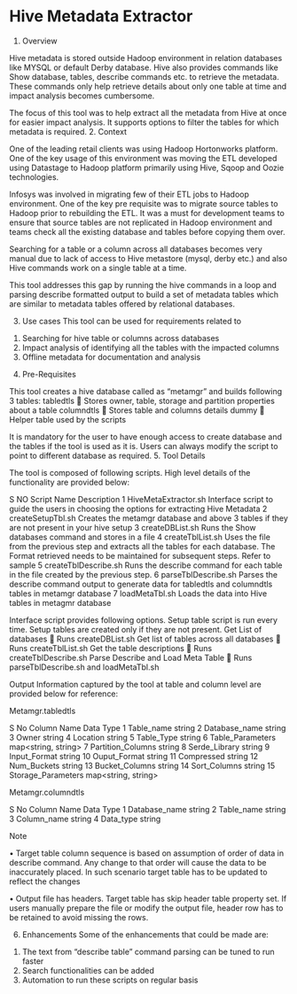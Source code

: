 # Hive Metadata Extractor

1.	Overview

Hive metadata is stored outside Hadoop environment in relation databases like MYSQL or default Derby database. Hive also provides commands like Show database, tables, describe commands etc. to retrieve the metadata. These commands only help retrieve details about only one table at time and impact analysis becomes cumbersome. 

The focus of this tool was to help extract all the metadata from Hive at once for easier impact analysis. It supports options to filter the tables for which metadata is required. 
2.	Context

One of the leading retail clients was using Hadoop Hortonworks platform. One of the key usage of this environment was moving the ETL developed using Datastage to Hadoop platform primarily using Hive, Sqoop and Oozie technologies. 

Infosys was involved in migrating few of their ETL jobs to Hadoop environment. One of the key pre requisite was to migrate source tables to Hadoop prior to rebuilding the ETL. It was a must for development teams to ensure that source tables are not replicated in Hadoop environment and teams check all the existing database and tables before copying them over. 

Searching for a table or a column across all databases becomes very manual due to lack of access to Hive metastore (mysql, derby etc.) and also Hive commands work on a single table at a time. 

This tool addresses this gap by running the hive commands in a loop and parsing describe formatted output to build a set of metadata tables which are similar to metadata tables offered by relational databases.

3.	Use cases
This tool can be used for requirements related to 
1)	Searching for hive table or columns across databases
2)	Impact analysis of identifying all the tables with the impacted columns
3)	Offline metadata for documentation and analysis
4.	Pre-Requisites 

This tool creates a hive database called as “metamgr” and builds following 3 tables:
tabledtls 	 Stores owner, table, storage and partition properties about a table
columndtls 	 Stores table and columns details 
dummy 	 Helper table used by the scripts

It is mandatory for the user to have enough access to create database and the tables if the tool is used as it is. Users can always modify the script to point to different database as required.
5.	Tool Details

The tool is composed of following scripts. High level details of the functionality are provided below:

S NO	Script Name	Description
1	HiveMetaExtractor.sh	Interface script to guide the users in choosing the options for extracting Hive Metadata
2	createSetupTbl.sh	Creates the metamgr database and above 3 tables if they are not present in your hive setup
3	createDBList.sh	Runs the Show databases command and stores in a file
4	createTblList.sh	Uses the file from the previous step and extracts all the tables for each database. The Format retrieved needs to be maintained for subsequent steps. Refer to sample
5	createTblDescribe.sh	Runs the describe command for each table in the file created by the previous step. 
6	parseTblDescribe.sh	Parses the describe command output to generate data for tabledtls and columndtls tables in metamgr database
7	loadMetaTbl.sh	Loads the data into Hive tables in metagmr database

Interface script provides following options.  Setup table script is run every time. Setup tables are created only if they are not present. 
Get List of databases 			 Runs createDBList.sh
Get list of tables across all databases 	 Runs createTblList.sh
Get the table descriptions 		 Runs createTblDescribe.sh
Parse Describe and Load Meta Table	 Runs parseTblDescribe.sh and loadMetaTbl.sh

Output Information captured by the tool at table and column level are provided below for reference:

Metamgr.tabledtls

S No	Column Name	Data Type
1	Table_name	string
2	Database_name	string
3	Owner	string
4	Location	string
5	Table_Type	string
6	Table_Parameters	map<string, string>
7	Partition_Columns	string
8	Serde_Library	string
9	Input_Format	string
10	Ouput_Format	string
11	Compressed	string
12	Num_Buckets	string
13	Bucket_Columns	string
14	Sort_Columns	string
15	Storage_Parameters	map<string, string>

Metamgr.columndtls

S No	Column Name	Data Type
1	Database_name	string
2	Table_name	string
3	Column_name	string
4	Data_type	string




Note

•	Target table column sequence is based on assumption of order of data in describe command. Any change to that order will cause the data to be inaccurately placed. In such scenario target table has to be updated to reflect the changes

•	Output file has headers. Target table has skip header table property set. If users manually prepare the file or modify the output file, header row has to be retained to avoid missing the rows.

6.	Enhancements
Some of the enhancements that could be made are:
1)	The text from “describe table” command parsing can be tuned to run faster
2)	Search functionalities can be added 
3)	Automation to run these scripts on regular basis
